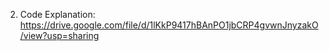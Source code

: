 2. Code Explanation: https://drive.google.com/file/d/1lKkP9417hBAnPO1jbCRP4gvwnJnyzakO/view?usp=sharing
